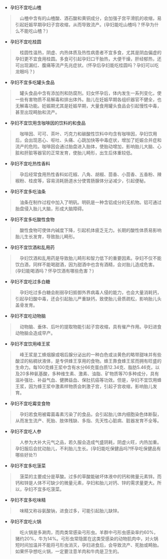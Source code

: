 - 孕妇不宜吃山楂

>　山楂中含有的山楂酸、酒石酸和黄铜成分，会加强子宫平滑肌的收缩，易引起妊娠早期孕妇子宫收缩，从而导致流产。(孕妇能吃山楂吗？怀孕为什么不能吃山楂？)

- 孕妇不宜吃桂圆

>　桂圆性温热，阴虚、内热体质及热性病患者不宜多食，尤其是阴血偏虚的孕妇更不宜食用桂圆。多食可引起孕妇口干胎热，大便干燥，肝经郁热，还可出现漏红、腹痛等流产先兆症状。(怀孕后孕妇能吃桂圆吗？孕妇可以吃龙眼吗？)

- 孕妇不宜多吃罐头食品

>　罐头食品中含有添加剂和防腐剂。妇女怀孕后，体内发生一系列变化，使一些有害物质不易解毒和排出体外。胎儿在妊娠早期各组织器官不健全，也无解毒功能。妊娠期尤其是妊娠早期，大量食用罐头食品会引起慢性中毒，甚至出现畸胎和流产。

- 孕妇不宜饮用含咖啡因的饮料的和食品

>　咖啡因、可可、茶叶、巧克力和碳酸性饮料中均含有咖啡因，孕妇饮用后，会出现恶心、呕吐、头痛、心跳加快等中毒症状，增加了妊娠合并症和流产的危险。咖啡因会通过胎盘进入胎体，使胎动增加，影响胎儿大脑、心脏和肝脏等器官的正常发育，使胎儿畸形，出生后体重较低。

- 孕妇不宜吃热性香料

>　孕后经常食用热性香料如花椒、八角、胡椒、茴香、小茴香、五香粉、辣椒粉、桂皮等，容易消耗肠道水分使胃肠腺体分泌减少，引起便秘。

- 孕妇不宜多吃油条

>　油条在制作过程中加入了明矾。明矾是一种含铝成分的无机物。铝可通过胎盘侵入胎儿大脑，形成大脑障碍。

- 孕妇不宜多吃酸性食物

>　酸性食物可使体内碱度下降，引起机体疲乏无力。长期的酸性体质易影响胎儿生长发育，导致胎儿畸形。

-  孕妇不宜饮酒和乱用药

>　孕妇饮酒和乱用药是导致胎儿畸形和智力低下的重要因素。孕妇不仅不能饮白酒，同样不能喝甜酒，因为甜酒中也含有酒精，会对胎儿造成危害。(孕妇能喝酒吗？怀孕饮酒有哪些危害？)

- 孕妇不宜吃过多白糖

>　孕妇吃过多白糖会削弱孕妇抵御外界病毒人侵的能力，也会大量消耗钙，引起孕妇酸中毒，还会引起胎儿严重缺钙，致使胎儿骨质疏松，影响胎儿头盖骨发育。

- 孕妇不宜吃动物脑

>　动物脑、垂体、后叶的提取物能引起子宫收缩，具有催产作用。孕妇进食动物脑会造成早产。

- 孕妇不宜饮用峰王浆

>　峰王浆是工蜂烟腺或咽后腺分泌出的一种白色或淡黄色的略带甜味并有些酸涩的粘稠状液体，是专供蜂王享用的食物。蜂王靠食蜂王浆而拥有旺盛的生命力。每100克蜂王浆中含有水分66克蛋白质12.34克、脂肪5.46克，以及20多种氨基酸，多种维生素、激素、油脂、矿物质等70多种成分，具有滋补强壮、补益气血、健脾益血、保肚抗癌等功效。但是，孕妇不宜饮用蜂王浆，因为蜂王浆中激素样物质会刺激子宫，引起子宫收缩，影响胎儿发育。

- 孕妇不宜吃霉变食物

>　孕妇若食用被霉菌毒素污染了的食品，会引起胎儿体内细胞染色体断裂，从而发生流产、死胎、肢体残缺、多指、先天性心脏病、脏器发育不全等。

- 孕妇不宜吃人参

>　人参为大补大元气之品，若久服会造成气盛阴耗，阴虚火旺，内热加重。孕妇服后会扰动胎儿，不利胎儿生长。(孕妇能吃保健品吗?怀孕吃保健品有哪些好处?)

- 孕妇不宜多吃菠菜

>　菠菜的主要成分是草酸。过多的草酸能破坏体液中的钙和微量元素锌。而钙和锌是人体不可缺少的微量元素，孕妇和胎儿对钙、锌的需求量更大。所以，孕妇不宜多吃菠菜。

- 孕妇不宜多吃味精

>　味精又称谷氨酸钠，进食过多，可能引起胎儿缺锌。

- 孕妇不宜吃火锅

>　吃火锅是多涮肉，而肉类常感染弓形虫。羊群中弓形虫感染率约60%，猪约20%，牛为14%。弓形虫常隐匿在这类受感染的动物肌肉中，对火锅短时间加温并不能将弓形虫消灭，孕妇进食后，会导致流产、死胎或畸胎。如果怀孕想吃火锅，一定要注意羊肉和牛肉是卫生的。